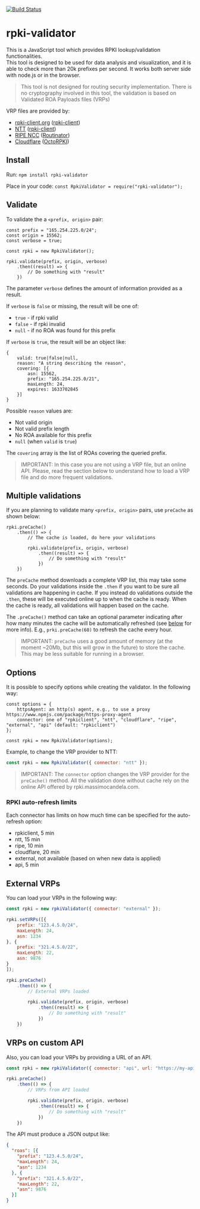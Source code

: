 [![Build Status](https://api.travis-ci.com/massimocandela/rpki-validator.svg)](https://travis-ci.com/massimocandela/rpki-validator)

# rpki-validator

This is a JavaScript tool which provides RPKI lookup/validation functionalities.  
This tool is designed to be used for data analysis and visualization, and it is able to check more than 20k prefixes per second. It works both server side with node.js or in the browser.

> This tool is not designed for routing security implementation.
> There is no cryptography involved in this tool, the validation is based on Validated ROA Payloads files (VRPs)

VRP files are provided by:
* [rpki-client.org](https://www.rpki-client.org/) ([rpki-client](https://www.rpki-client.org/))
* [NTT](https://www.gin.ntt.net/) ([rpki-client](https://www.rpki-client.org/))
* [RIPE NCC](https://www.ripe.net) ([Routinator](https://www.nlnetlabs.nl/projects/rpki/routinator/))
* [Cloudflare](https://cloudflare.com) ([OctoRPKI](https://github.com/cloudflare/cfrpki))



## Install
Run:
`npm install rpki-validator`

Place in your code: `const RpkiValidator = require("rpki-validator");`

## Validate

To validate the a `<prefix, origin>` pair:

```
const prefix = "165.254.225.0/24";
const origin = 15562;
const verbose = true;

const rpki = new RpkiValidator();

rpki.validate(prefix, origin, verbose)
    .then((result) => {
        // Do something with "result"
    })
```

The parameter `verbose` defines the amount of information provided as a result.

If `verbose` is `false` or missing, the result will be one of:
* `true` - if rpki valid
* `false` - if rpki invalid
* `null` - if no ROA was found for this prefix


If `verbose` is `true`, the result will be an object like:

```
{
    valid: true|false|null,
    reason: "A string describing the reason",
    covering: [{
        asn: 15562,
        prefix: "165.254.225.0/21",
        maxLength: 24,
        expires: 1633702845
    }]
}
```

Possible `reason` values are:
* Not valid origin
* Not valid prefix length
* No ROA available for this prefix
* `null` (when `valid` is `true`)

The `covering` array is the list of ROAs covering the queried prefix.

> IMPORTANT: In this case you are not using a VRP file, but an online API. Please, read the section below to understand how to load a VRP file and do more frequent validations.

## Multiple validations

If you are planning to validate many `<prefix, origin>` pairs, use `preCache` as shown below:

```
rpki.preCache()
    .then(() => {
        // The cache is loaded, do here your validations

        rpki.validate(prefix, origin, verbose)
            .then((result) => {
                // Do something with "result"
            })
    })

```

The `preCache` method downloads a complete VRP list, this may take some seconds. Do your validations inside the `.then` if you want to be sure all validations are happening in cache.
If you instead do validations outside the `.then`, these will be executed online up to when the cache is ready. When the cache is ready, all validations will happen based on the cache.

The `.preCache()` method can take an optional parameter indicating after how many minutes the cache will be automatically refreshed (see [below](#rpki-auto-refresh-limits) for more info). E.g., `prki.preCache(60)` to refresh the cache every hour.


> IMPORTANT: `preCache` uses a good amount of memory (at the moment ~20Mb, but this will grow in the future) to store the cache. This may be less suitable for running in a browser.


## Options

It is possible to specify options while creating the validator. In the following way:

```
const options = {
    httpsAgent: an http(s) agent, e.g., to use a proxy https://www.npmjs.com/package/https-proxy-agent
    connector: one of "rpkiclient", "ntt", "cloudflare", "ripe", "external", "api" (default: "rpkiclient")
};

const rpki = new RpkiValidator(options);
```

Example, to change the VRP provider to NTT:

```js
const rpki = new RpkiValidator({ connector: "ntt" });
```

> IMPORTANT: The `connector` option changes the VRP provider for the `preCache()` method. All the validation done without cache rely on the online API offered by rpki.massimocandela.com.

### RPKI auto-refresh limits
Each connector has limits on how much time can be specified for the auto-refresh option:
* rpkiclient, 5 min
* ntt, 15 min
* ripe, 10 min
* cloudflare, 20 min
* external, not available (based on when new data is applied)
* api, 5 min


## External VRPs
You can load your VRPs in the following way:

```javascript
const rpki = new rpkiValidator({ connector: "external" });

rpki.setVRPs([{
    prefix: "123.4.5.0/24",
    maxLength: 24,
    asn: 1234
}, {
    prefix: "321.4.5.0/22",
    maxLength: 22,
    asn: 9876
}
]);

rpki.preCache()
    .then(() => {
        // External VRPs loaded

        rpki.validate(prefix, origin, verbose)
            .then((result) => {
                // Do something with "result"
            })
    })
```


## VRPs on custom API
Also, you can load your VRPs by providing a URL of an API.

```javascript
const rpki = new rpkiValidator({ connector: "api", url: "https://my-api.api.com/vrps/" });

rpki.preCache()
    .then(() => {
        // VRPs from API loaded

        rpki.validate(prefix, origin, verbose)
            .then((result) => {
                // Do something with "result"
            })
    })
```


The API must produce a JSON output like:

```json
{
  "roas": [{
    "prefix": "123.4.5.0/24",
    "maxLength": 24,
    "asn": 1234
  }, {
    "prefix": "321.4.5.0/22",
    "maxLength": 22,
    "asn": 9876
  }]
}

```
